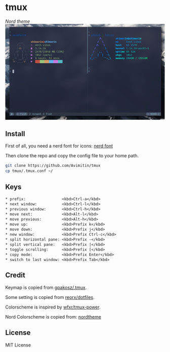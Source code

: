 # tmux

*Nord theme*
![screenshot](./tmux-nord.png)

## Install

First of all, you need a nerd font for icons:
[nerd font](https://nerdfonts.com/)

Then clone the repo and copy the config file to your home path.

```bash
git clone https://github.com/Avimitin/tmux
cp tmux/.tmux.conf ~/
```

## Keys

```text
* prefix:                <kbd>Ctrl-a</kbd>
* next window:           <kbd>Ctrl-l</kbd>
* previous window:       <kbd>Ctrl-h</kbd>
* move next:             <kbd>Alt-l</kbd>
* move previous:         <kbd>Alt-h</kbd>
* move up:               <kbd>Prefix k</kbd>
* move down:             <kbd>Prefix j</kbd>
* new window:            <kbd>Prefix Ctrl-c</kbd> 
* split horizontal pane: <kbd>Prefix -</kbd>
* split vertical pane:   <kbd>Prefix |</kbd>
* toggle scrolling:      <kbd>Prefix [</kbd>
* copy mode:             <kbd>Prefix Enter</kbd>
* switch to last window: <kbd>Prefix Tab</kbd>
```

## Credit

Keymap is copied from
[gpakosz/.tmux](https://github.com/gpakosz/.tmux).

Some setting is copied from
[reorx/dotfiles](https://github.com/reorx/dotfiles/blob/master/tmux.conf).

Colorscheme is inspired by
[wfxr/tmux-power](https://github.com/wfxr/tmux-power).

Nord Colorscheme is copied from:
[nordtheme](https://www.nordtheme.com/docs/colors-and-palettes)

## License

MIT License
